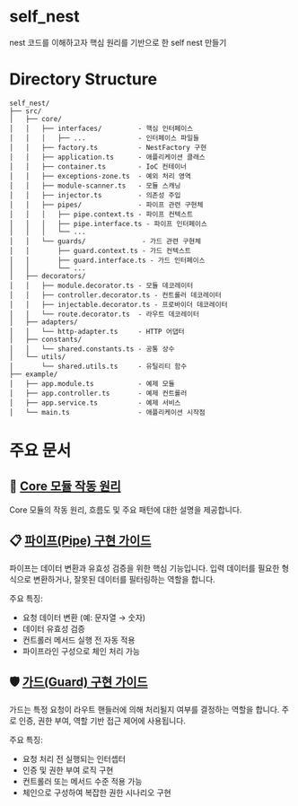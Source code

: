 # self_nest
nest 코드를 이해하고자 핵심 원리를 기반으로 한 self nest 만들기

# Directory Structure
```
self_nest/
├── src/
│   ├── core/
│   │   ├── interfaces/         - 핵심 인터페이스
│   │   │   ├── ...             - 인터페이스 파일들
│   │   ├── factory.ts          - NestFactory 구현
│   │   ├── application.ts      - 애플리케이션 클래스
│   │   ├── container.ts        - IoC 컨테이너
│   │   ├── exceptions-zone.ts  - 예외 처리 영역
│   │   ├── module-scanner.ts   - 모듈 스캐닝
│   │   ├── injector.ts         - 의존성 주입
│   │   ├── pipes/              - 파이프 관련 구현체
│   │   │   ├── pipe.context.ts - 파이프 컨텍스트
│   │   │   ├── pipe.interface.ts - 파이프 인터페이스
│   │   │   └── ...
│   │   └── guards/              - 가드 관련 구현체
│   │       ├── guard.context.ts - 가드 컨텍스트
│   │       ├── guard.interface.ts - 가드 인터페이스
│   │       └── ...
│   ├── decorators/
│   │   ├── module.decorator.ts - 모듈 데코레이터
│   │   ├── controller.decorator.ts - 컨트롤러 데코레이터
│   │   ├── injectable.decorator.ts - 프로바이더 데코레이터
│   │   └── route.decorator.ts  - 라우트 데코레이터
│   ├── adapters/
│   │   └── http-adapter.ts     - HTTP 어댑터
│   ├── constants/
│   │   └── shared.constants.ts - 공통 상수
│   └── utils/
│       └── shared.utils.ts     - 유틸리티 함수
├── example/
│   ├── app.module.ts           - 예제 모듈
│   ├── app.controller.ts       - 예제 컨트롤러
│   ├── app.service.ts          - 예제 서비스
│   └── main.ts                 - 애플리케이션 시작점
```

# 주요 문서
## 📖 [Core 모듈 작동 원리](docs/core-concepts.md)
Core 모듈의 작동 원리, 흐름도 및 주요 패턴에 대한 설명을 제공합니다.

## 📋 [파이프(Pipe) 구현 가이드](docs/pipe.md)
파이프는 데이터 변환과 유효성 검증을 위한 핵심 기능입니다. 입력 데이터를 필요한 형식으로 변환하거나, 잘못된 데이터를 필터링하는 역할을 합니다.

주요 특징:
- 요청 데이터 변환 (예: 문자열 → 숫자)
- 데이터 유효성 검증
- 컨트롤러 메서드 실행 전 자동 적용
- 파이프라인 구성으로 체인 처리 가능

## 🛡️ [가드(Guard) 구현 가이드](docs/guard.md)
가드는 특정 요청이 라우트 핸들러에 의해 처리될지 여부를 결정하는 역할을 합니다. 주로 인증, 권한 부여, 역할 기반 접근 제어에 사용됩니다.

주요 특징:
- 요청 처리 전 실행되는 인터셉터
- 인증 및 권한 부여 로직 구현
- 컨트롤러 또는 메서드 수준 적용 가능
- 체인으로 구성하여 복잡한 권한 시나리오 구현